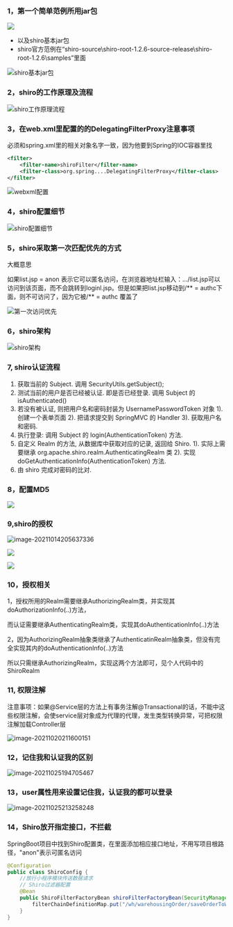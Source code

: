 ### 1，第一个简单范例所用jar包

![](F:\Learning\Computer\Shiro\Shiro笔记附图\shiro所用基本jar包.png)

+ 以及shiro基本jar包
+ shiro官方范例在“shiro-source\shiro-root-1.2.6-source-release\shiro-root-1.2.6\samples”里面

![shiro基本jar包](Shiro笔记附图\shiro基本jar包.png)

### 2，shiro的工作原理及流程

![shiro工作原理流程](F:\Learning\Computer\Shiro\Shiro笔记附图\shiro工作原理流程.png)

### 3，在web.xml里配置的的DelegatingFilterProxy注意事项

<filter-name>必须和spring.xml里的相关<bean>对象名字一致，因为他要到Spring的IOC容器里找

```xml
<filter>
    <filter-name>shiroFilter</filter-name>
    <filter-class>org.spring....DelegatingFilterProxy</filter-class>
</filter>
```

![webxml配置](F:\Learning\Computer\Shiro\Shiro笔记附图\webxml配置.png)

### 4，shiro配置细节

![shiro配置细节](F:\Learning\Computer\Shiro\Shiro笔记附图\shiro配置细节.png)

### 5，shiro采取第一次匹配优先的方式

大概意思

如果list.jsp = anon 表示它可以匿名访问，在浏览器地址栏输入：.../list.jsp可以访问到该页面，而不会跳转到loginl.jsp。但是如果把list.jsp移动到/** = authc下面，则不可访问了，因为它被/** = authc 覆盖了

![第一次访问优先](F:\Learning\Computer\Shiro\Shiro笔记附图\第一次访问优先.png)

### 6，shiro架构

![shiro架构](F:\Learning\Computer\Shiro\Shiro笔记附图\shiro架构.png)

### 7,  shiro认证流程

1. 获取当前的 Subject. 调用 SecurityUtils.getSubject();
2. 测试当前的用户是否已经被认证. 即是否已经登录. 调用 Subject 的 isAuthenticated() 
3. 若没有被认证, 则把用户名和密码封装为 UsernamePasswordToken 对象
    1). 创建一个表单页面
    2). 把请求提交到 SpringMVC 的 Handler
    3). 获取用户名和密码. 
4. 执行登录: 调用 Subject 的 login(AuthenticationToken) 方法. 
5. 自定义 Realm 的方法, 从数据库中获取对应的记录, 返回给 Shiro.
    1). 实际上需要继承 org.apache.shiro.realm.AuthenticatingRealm 类
    2). 实现 doGetAuthenticationInfo(AuthenticationToken) 方法. 
6. 由 shiro 完成对密码的比对.

### 8，配置MD5

![](F:\Learning\Computer\Shiro\Shiro笔记附图\spring的文件配置md5.png)





### 9,shiro的授权

![image-20211014205637336](note_images/image-20211014205637336.png)

![](note_images/image-20211014205711596.png)

![](note_images/image-20211014210128989.png)

### 10，授权相关

1，授权所用的Realm需要继承AuthorizingRealm类，并实现其doAuthorizationInfo(..)方法，

​      而认证需要继承AuthenticatingRealm类，实现其doAuthenticationInfo(..)方法

2，因为AuthorizingRealm抽象类继承了AuthenticatinRealm抽象类，但没有完全实现其内的doAuthenticationInfo(..)方法

​     所以只需继承AuthorizingRealm，实现这两个方法即可，见个人代码中的ShiroRealm

### 11,  权限注解

注意事项：如果@Service层的方法上有事务注解@Transactional的话，不能中这些权限注解，会使service层对象成为代理的代理，发生类型转换异常，可把权限注解加载Controller层

![image-20211020211600151](note_images/image-20211020211600151.png)

### 12，记住我和认证我的区别

![image-20211025194705467](note_images/image-20211025194705467.png)

### 13，user属性用来设置记住我，认证我的都可以登录

![image-20211025213258248](note_images/image-20211025213258248.png)

### 14，Shiro放开指定接口，不拦截

SpringBoot项目中找到Shiro配置类，在里面添加相应接口地址，不用写项目根路径，"anon"表示可匿名访问

```java
@Configuration
public class ShiroConfig {
	//放行小程序模块传送数据请求
    // Shiro过滤器配置
    @Bean
    public ShiroFilterFactoryBean shiroFilterFactoryBean(SecurityManager securityManager)  	   {
        filterChainDefinitionMap.put("/wh/warehousingOrder/saveOrderToWms", "anon");
    }
}
```

